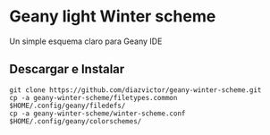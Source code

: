 # Geany light Winter scheme
Un simple esquema claro para Geany IDE

## Descargar e Instalar

```
git clone https://github.com/diazvictor/geany-winter-scheme.git
cp -a geany-winter-scheme/filetypes.common $HOME/.config/geany/filedefs/
cp -a geany-winter-scheme/winter-scheme.conf $HOME/.config/geany/colorschemes/
```
